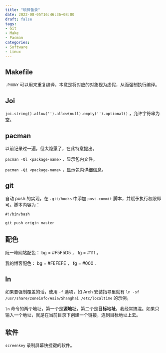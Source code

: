 ```yaml
---
title: "琐碎备录"
date: 2022-08-05T16:46:36+08:00
draft: false
tags:
- Git
- Make
- Pacman
categories:
- Software
- Linux
---
```


## Makefile

`.PHONY` 可以用来重复编译，本意是将对应的对象视为虚假，从而强制执行编译。

## Joi

`joi.string().allow('').allow(null).empty('').optional()` ，允许字符串为空。

## pacman

以前记录过一遍，但太隐慝了，在此特意提出。

`pacman -Ql <package-name>` ，显示包内文件。

`pacman -Qi <package-name>` ，显示包内详细信息。

## git

自动 push 的实现，在 `.git/hooks` 中添加 `post-commit` 脚本，并赋予执行权限即可。脚本内容为：

```shell
#!/bin/bash

git push origin master
```

## 配色

阮一峰网站配色： bg = #F5F5D5 ， fg = #111 。

我的博客配色： bg = #FEFEFE ， fg = #000 .

## ln

如果要强制覆盖的话，使用 `-f` 选项，如 Arch 安装指导里就有 `ln -sf /usr/share/zoneinfo/Asia/Shanghai /etc/localtime` 的示例。

`ln` 命令的两个地址，第一个是**源地址**，第二个是**目标地址**，我经常搞混。如果只输入一个地址，就是在当前目录下创建一个链接，连到目标地址上去。

## 软件

`screenkey` 录制屏幕快捷键的软件。
